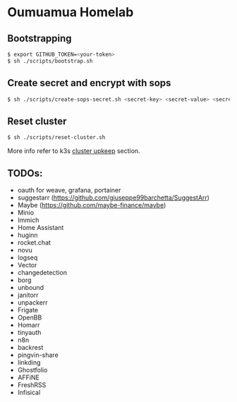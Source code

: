 # Oumuamua Homelab

## Bootstrapping

```bash
$ export GITHUB_TOKEN=<your-token>
$ sh ./scripts/bootstrap.sh
```

## Create secret and encrypt with sops

```bash
$ sh ./scripts/create-sops-secret.sh <secret-key> <secret-value> <secret-name> <namespace>
```

## Reset cluster

```bash
$ sh ./scripts/reset-cluster.sh
```

More info refer to k3s [cluster upkeep](https://github.com/NixOS/nixpkgs/blob/master/pkgs/applications/networking/cluster/k3s/docs/CLUSTER_UPKEEP.md) section.

## TODOs:

- oauth for weave, grafana, portainer
- suggestarr (https://github.com/giuseppe99barchetta/SuggestArr)
- Maybe (https://github.com/maybe-finance/maybe)
- Minio
- Immich
- Home Assistant
- huginn
- rocket.chat
- novu
- logseq
- Vector
- changedetection
- borg
- unbound
- janitorr
- unpackerr
- Frigate 
- OpenBB
- Homarr
- tinyauth
- n8n
- backrest
- pingvin-share
- linkding
- Ghostfolio
- AFFiNE
- FreshRSS
- Infisical